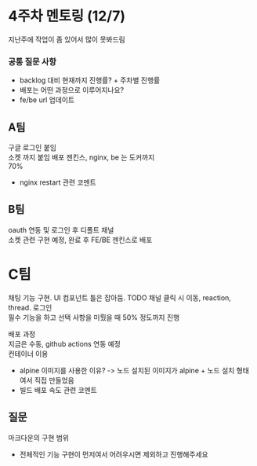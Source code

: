 # 4주차 멘토링 (12/7)
지난주에 작업이 좀 있어서 많이 못봐드림

### 공통 질문 사항
- backlog 대비 현재까지 진행률? + 주차별 진행률
- 배포는 어떤 과정으로 이루어지나요?
- fe/be url 업데이트


## A팀
구글 로그인 붙임  
소켓 까지 붙임
배포 젠킨스, nginx, be 는 도커까지  
70%

- nginx restart 관련 코멘트

## B팀
oauth 연동 및 로그인 후 디폴트 채널  
소켓 관련 구현 예정, 완료 후 FE/BE
젠킨스로 배포

# C팀
채팅 기능 구현. 
UI 컴포넌트 틀은 잡아둠. 
TODO 채널 클릭 시 이동, reaction, thread.
로그인  
필수 기능을 하고 선택 사항을 미뤘을 때 50% 정도까지 진행  

배포 과정  
지금은 수동, github actions 연동 예정  
컨테이너 이용
- alpine 이미지를 사용한 이유? -> 노드 설치된 이미지가 alpine + 노드 설치 형태여서 직접 만들었음
- 빌드 배포 속도 관련 코멘트

## 질문
마크다운의 구현 범위
- 전체적인 기능 구현이 먼저여서 어려우시면 제외하고 진행해주세요
